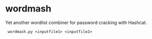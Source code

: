 # wordmash
Yet another wordlist combiner for password cracking with Hashcat.
```
 wordmash.py <inputfile1> <inputfile2>
```
